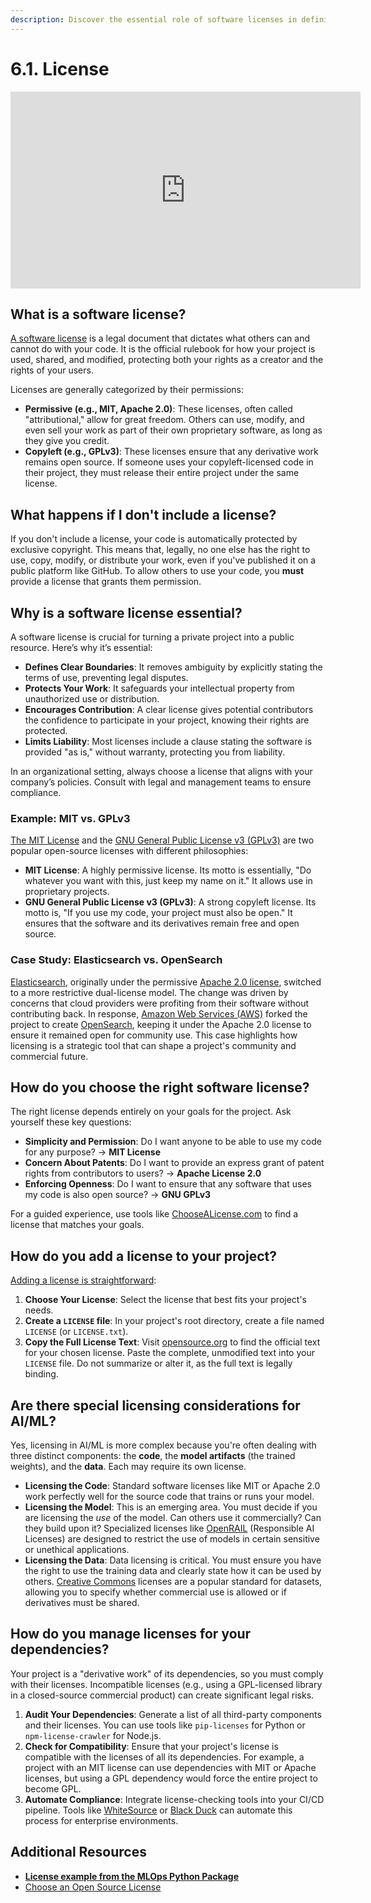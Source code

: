 ```yaml
---
description: Discover the essential role of software licenses in defining how your MLOps project can be used and shared. Learn how to choose the right license based on your project’s goals and ensure compliance with legal and ethical considerations.
---
```


# 6.1. License

<iframe class="youtube" width="560" height="315" src="https://www.youtube.com/embed/zA0RpqjrPak?si=7YJUkreMP-_XUjha" title="YouTube video player" frameborder="0" allow="accelerometer; autoplay; clipboard-write; encrypted-media; gyroscope; picture-in-picture; web-share" referrerpolicy="strict-origin-when-cross-origin" allowfullscreen></iframe>

## What is a software license?

[A software license](https://en.wikipedia.org/wiki/Software_license) is a legal document that dictates what others can and cannot do with your code. It is the official rulebook for how your project is used, shared, and modified, protecting both your rights as a creator and the rights of your users.

Licenses are generally categorized by their permissions:

- **Permissive (e.g., MIT, Apache 2.0)**: These licenses, often called "attributional," allow for great freedom. Others can use, modify, and even sell your work as part of their own proprietary software, as long as they give you credit.
- **Copyleft (e.g., GPLv3)**: These licenses ensure that any derivative work remains open source. If someone uses your copyleft-licensed code in their project, they must release their entire project under the same license.

## What happens if I don't include a license?

If you don't include a license, your code is automatically protected by exclusive copyright. This means that, legally, no one else has the right to use, copy, modify, or distribute your work, even if you've published it on a public platform like GitHub. To allow others to use your code, you **must** provide a license that grants them permission.

## Why is a software license essential?

A software license is crucial for turning a private project into a public resource. Here’s why it’s essential:

- **Defines Clear Boundaries**: It removes ambiguity by explicitly stating the terms of use, preventing legal disputes.
- **Protects Your Work**: It safeguards your intellectual property from unauthorized use or distribution.
- **Encourages Contribution**: A clear license gives potential contributors the confidence to participate in your project, knowing their rights are protected.
- **Limits Liability**: Most licenses include a clause stating the software is provided "as is," without warranty, protecting you from liability.

In an organizational setting, always choose a license that aligns with your company’s policies. Consult with legal and management teams to ensure compliance.

### Example: MIT vs. GPLv3

[The MIT License](https://en.wikipedia.org/wiki/MIT_License) and the [GNU General Public License v3 (GPLv3)](https://en.wikipedia.org/wiki/GNU_General_Public_License) are two popular open-source licenses with different philosophies:

- **MIT License**: A highly permissive license. Its motto is essentially, "Do whatever you want with this, just keep my name on it." It allows use in proprietary projects.
- **GNU General Public License v3 (GPLv3)**: A strong copyleft license. Its motto is, "If you use my code, your project must also be open." It ensures that the software and its derivatives remain free and open source.

### Case Study: Elasticsearch vs. OpenSearch

[Elasticsearch](https://www.elastic.co/elasticsearch), originally under the permissive [Apache 2.0 license](https://www.apache.org/licenses/LICENSE-2.0), switched to a more restrictive dual-license model. The change was driven by concerns that cloud providers were profiting from their software without contributing back. In response, [Amazon Web Services (AWS)](https://aws.amazon.com/) forked the project to create [OpenSearch](https://opensearch.org/), keeping it under the Apache 2.0 license to ensure it remained open for community use. This case highlights how licensing is a strategic tool that can shape a project's community and commercial future.

## How do you choose the right software license?

The right license depends entirely on your goals for the project. Ask yourself these key questions:

- **Simplicity and Permission**: Do I want anyone to be able to use my code for any purpose? → **MIT License**
- **Concern About Patents**: Do I want to provide an express grant of patent rights from contributors to users? → **Apache License 2.0**
- **Enforcing Openness**: Do I want to ensure that any software that uses my code is also open source? → **GNU GPLv3**

For a guided experience, use tools like [ChooseALicense.com](https://choosealicense.com/) to find a license that matches your goals.

## How do you add a license to your project?

[Adding a license is straightforward](https://docs.github.com/en/repositories/managing-your-repositorys-settings-and-features/customizing-your-repository/licensing-a-repository):

1.  **Choose Your License**: Select the license that best fits your project's needs.
2.  **Create a `LICENSE` file**: In your project's root directory, create a file named `LICENSE` (or `LICENSE.txt`).
3.  **Copy the Full License Text**: Visit [opensource.org](https://opensource.org/licenses) to find the official text for your chosen license. Paste the complete, unmodified text into your `LICENSE` file. Do not summarize or alter it, as the full text is legally binding.

## Are there special licensing considerations for AI/ML?

Yes, licensing in AI/ML is more complex because you're often dealing with three distinct components: the **code**, the **model artifacts** (the trained weights), and the **data**. Each may require its own license.

- **Licensing the Code**: Standard software licenses like MIT or Apache 2.0 work perfectly well for the source code that trains or runs your model.
- **Licensing the Model**: This is an emerging area. You must decide if you are licensing the *use* of the model. Can others use it commercially? Can they build upon it? Specialized licenses like [OpenRAIL](https://www.licenses.ai/blog/2022/8/18/bigscience-open-rail-m-license) (Responsible AI Licenses) are designed to restrict the use of models in certain sensitive or unethical applications.
- **Licensing the Data**: Data licensing is critical. You must ensure you have the right to use the training data and clearly state how it can be used by others. [Creative Commons](https://creativecommons.org/) licenses are a popular standard for datasets, allowing you to specify whether commercial use is allowed or if derivatives must be shared.

## How do you manage licenses for your dependencies?

Your project is a "derivative work" of its dependencies, so you must comply with their licenses. Incompatible licenses (e.g., using a GPL-licensed library in a closed-source commercial product) can create significant legal risks.

1.  **Audit Your Dependencies**: Generate a list of all third-party components and their licenses. You can use tools like `pip-licenses` for Python or `npm-license-crawler` for Node.js.
2.  **Check for Compatibility**: Ensure that your project's license is compatible with the licenses of all its dependencies. For example, a project with an MIT license can use dependencies with MIT or Apache licenses, but using a GPL dependency would force the entire project to become GPL.
3.  **Automate Compliance**: Integrate license-checking tools into your CI/CD pipeline. Tools like [WhiteSource](https://www.whitesourcesoftware.com/) or [Black Duck](https://www.blackducksoftware.com/) can automate this process for enterprise environments.

## Additional Resources

- **[License example from the MLOps Python Package](https://github.com/fmind/mlops-python-package/blob/main/LICENSE.txt)**
- [Choose an Open Source License](https://choosealicense.com/)
